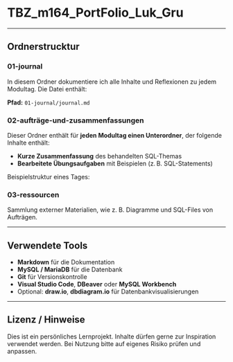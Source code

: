 # TBZ_m164_PortFolio_Luk_Gru


---

## Ordnerstrucktur

### 01-journal

In diesem Ordner dokumentiere ich alle Inhalte und Reflexionen zu jedem Modultag. Die Datei enthält:

**Pfad:** `01-journal/journal.md`



### 02-aufträge-und-zusammenfassungen

Dieser Ordner enthält für **jeden Modultag einen Unterordner**, der folgende Inhalte enthält:

- **Kurze Zusammenfassung** des behandelten SQL-Themas
- **Bearbeitete Übungsaufgaben** mit Beispielen (z. B. SQL-Statements)

Beispielstruktur eines Tages:



### 03-ressourcen

Sammlung externer Materialien, wie z. B. Diagramme und SQL-Files von Aufträgen.

---

## Verwendete Tools

- **Markdown** für die Dokumentation
- **MySQL / MariaDB** für die Datenbank
- **Git** für Versionskontrolle
- **Visual Studio Code**, **DBeaver** oder **MySQL Workbench**
- Optional: **draw.io**, **dbdiagram.io** für Datenbankvisualisierungen

---

## Lizenz / Hinweise

Dies ist ein persönliches Lernprojekt. Inhalte dürfen gerne zur Inspiration verwendet werden. Bei Nutzung bitte auf eigenes Risiko prüfen und anpassen.
